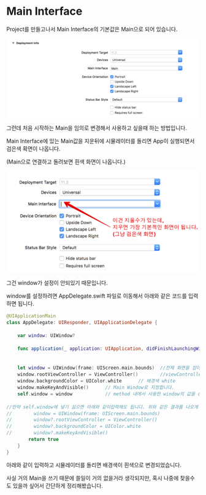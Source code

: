 # Main Interface

Project를 만들고나서 Main Interface의 기본값은 Main으로 되어 있습니다.

![Main-Interface](./img/Main-Interface2.png)

그런데 처음 시작하는 Main을 임의로 변경해서 사용하고 싶을때 하는 방법입니다.

Main Interface에 있는 Main값을 지운뒤에 시뮬레이터를 돌리면 App이 실행되면서 검은색 확면이 나옵니다.

(Main으로 연결하고 돌려보면 흰색 화면이 나옵니다.)

![Main-Interface](./img/Main-Interface.png)





그건 window가 설정이 안되있기 때문입니다.

window를 설정하려면 AppDelegate.swift 파일로 이동해서 아래와 같은 코드를 입력하면 됩니다.

```swift
@UIApplicationMain
class AppDelegate: UIResponder, UIApplicationDelegate {

    var window: UIWindow?
    
    func application(_ application: UIApplication, didFinishLaunchingWithOptions launchOptions: [UIApplicationLaunchOptionsKey: Any]?) -> Bool {

        
    let window = UIWindow(frame: UIScreen.main.bounds)	//전체 화면을 잡아줍니다.
    window.rootViewController = ViewController()		//viewController()를 인스턴스화 합니다.
    window.backgroundColor = UIColor.white		// 배경색 white
    window.makeKeyAndVisible()		// Main Window로 지정합니다.
    self.window = window			// method 내에서 사용한 window의 값을 class에 있는 window에 넣어줍니다.
        
//만약 self.window에 넣기 싫으면 아래와 같이입력해도 됩니다. 위와 같은 결과를 나오게 합니다.
//        window = UIWindow(frame: UIScreen.main.bounds)
//        window?.rootViewController = ViewController()
//        window?.backgroundColor = UIColor.white
//        window?.makeKeyAndVisible()
        return true
    }
}
```



아래와 같이 입력하고 시뮬레이터를 돌리면 배경색이 흰색으로 변경되었습니다.



사실 거의 Main을 쓰기 때문에 쓸일이 거의 없을거라 생각되지만, 혹시 나중에 찾을수도 있을까 싶어서 간단하게 정리해봤습니다.